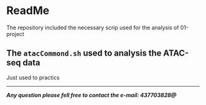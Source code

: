 # ReadMe
The repository included the necessary scrip used for the analysis of 01-project 

## The `atacCommond.sh` used to analysis the ATAC-seq data  
Just used to practics
 
***
***Any question please fell free to contact the e-mail: 437703828@***
